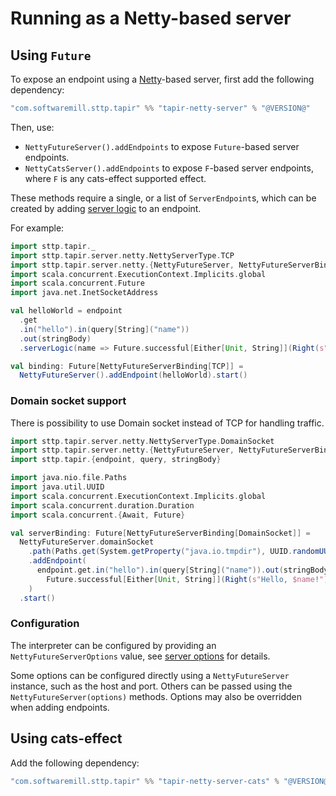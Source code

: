 # Running as a Netty-based server

## Using `Future`

To expose an endpoint using a [Netty](https://netty.io)-based server, first add the following dependency:

```scala
"com.softwaremill.sttp.tapir" %% "tapir-netty-server" % "@VERSION@"
```

Then, use:

* `NettyFutureServer().addEndpoints` to expose `Future`-based server endpoints.
* `NettyCatsServer().addEndpoints` to expose `F`-based server endpoints, where `F` is any cats-effect supported effect.

These methods require a single, or a list of `ServerEndpoint`s, which can be created by adding [server logic](logic.md) 
to an endpoint.

For example:

```scala mdoc:compile-only
import sttp.tapir._
import sttp.tapir.server.netty.NettyServerType.TCP
import sttp.tapir.server.netty.{NettyFutureServer, NettyFutureServerBinding}
import scala.concurrent.ExecutionContext.Implicits.global
import scala.concurrent.Future
import java.net.InetSocketAddress

val helloWorld = endpoint
  .get
  .in("hello").in(query[String]("name"))
  .out(stringBody)
  .serverLogic(name => Future.successful[Either[Unit, String]](Right(s"Hello, $name!")))

val binding: Future[NettyFutureServerBinding[TCP]] = 
  NettyFutureServer().addEndpoint(helloWorld).start()
```

### Domain socket support
There is possibility to use Domain socket instead of TCP for handling traffic.


```scala mdoc:compile-only
import sttp.tapir.server.netty.NettyServerType.DomainSocket
import sttp.tapir.server.netty.{NettyFutureServer, NettyFutureServerBinding}
import sttp.tapir.{endpoint, query, stringBody}

import java.nio.file.Paths
import java.util.UUID
import scala.concurrent.ExecutionContext.Implicits.global
import scala.concurrent.duration.Duration
import scala.concurrent.{Await, Future}

val serverBinding: Future[NettyFutureServerBinding[DomainSocket]] =
  NettyFutureServer.domainSocket
    .path(Paths.get(System.getProperty("java.io.tmpdir"), UUID.randomUUID().toString))
    .addEndpoint(
      endpoint.get.in("hello").in(query[String]("name")).out(stringBody).serverLogic(name =>
        Future.successful[Either[Unit, String]](Right(s"Hello, $name!")))
    )
  .start()

```


### Configuration

The interpreter can be configured by providing an `NettyFutureServerOptions` value, see [server options](options.md) for 
details.

Some options can be configured directly using a `NettyFutureServer` instance, such as the host and port. Others
can be passed using the `NettyFutureServer(options)` methods. Options may also be overridden when adding endpoints.

## Using cats-effect

Add the following dependency:

```scala
"com.softwaremill.sttp.tapir" %% "tapir-netty-server-cats" % "@VERSION@"
```